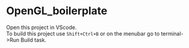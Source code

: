 # OpenGL_boilerplate
Open this project in VScode.<br/>
To build this project use ```Shift+Ctrl+B``` or on the menubar go to terminal->Run Build task.
